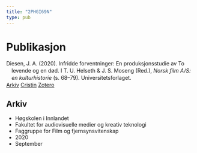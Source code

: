 ```yaml
---
title: "2PHGI69N"
type: pub
---
```

<h1>Publikasjon</h1>
<article id="csl-bib-container-2PHGI69N" class="csl-bib-container">
  <div class="csl-bib-body" style="line-height: 1.35; padding-left: 1em; text-indent:-1em;">
  <div class="csl-entry">Diesen, J. A. (2020). Infridde forventninger: En produksjonsstudie av To levende og en d&#xF8;d. I T. U. Helseth &amp; J. S. Moseng (Red.), <i>Norsk film A/S: en kulturhistorie</i> (s. 68&#x2013;79). Universitetsforlaget.</div>
</div>
  <div class="csl-bib-buttons">
    <a href="#taxonomy-article-2PHGI69N" class="csl-bib-button">Arkiv</a>
    <a href="https://app.cristin.no/results/show.jsf?id=1828102" alt="Cristin URL" class="csl-bib-button">Cristin</a>
    <a href="http://zotero.org/groups/5402882/items/2PHGI69N" alt="Zotero URL" class="csl-bib-button">Zotero</a>
  </div>
  <div id="csl-bib-meta-container-2PHGI69N"></div>
</article>
<div id="csl-bib-meta-2PHGI69N" class="csl-bib-meta">
  <article id="taxonomy-article-2PHGI69N" class="taxonomy-article">
    <h1>Arkiv</h1>
    <ul>
      <li>Høgskolen i Innlandet</li>
      <li>Fakultet for audiovisuelle medier og kreativ teknologi</li>
      <li>Faggruppe for Film og fjernsynsvitenskap</li>
      <li>2020</li>
      <li>September</li>
    </ul>
  </article>
</div>
